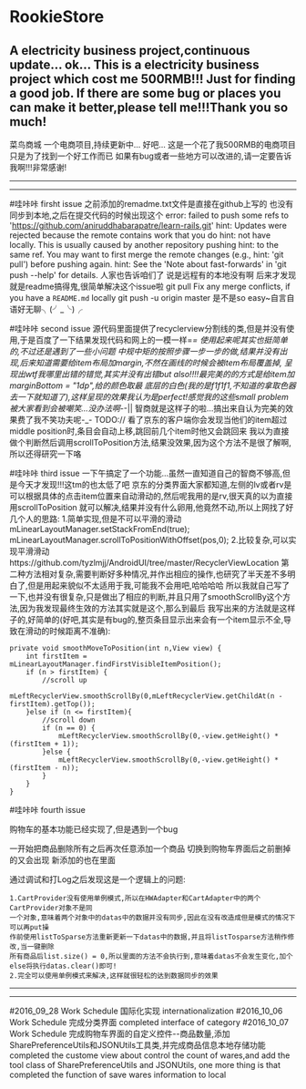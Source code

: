 # RookieStore
A electricity business project,continuous update...
ok...
This is a electricity business project which cost me 500RMB!!! 
Just for finding a good job.
If there are some bug or places you can make it better,please tell me!!!Thank you so much!
--------------------------------------------------------------------------------------------
菜鸟商城
一个电商项目,持续更新中...
好吧...
这是一个花了我500RMB的电商项目
只是为了找到一个好工作而已
如果有bug或者一些地方可以改进的,请一定要告诉我啊!!!非常感谢!


-------------------------------------------------------------------------------------------
-------------------------------------------------------------------------------------------
#哇咔咔 firsht issue
之前添加的remadme.txt文件是直接在github上写的 也没有同步到本地,之后在提交代码的时候出现这个
error: failed to push some refs to 'https://github.com/aniruddhabarapatre/learn-rails.git'
hint: Updates were rejected because the remote contains work that you do
hint: not have locally. This is usually caused by another repository pushing
hint: to the same ref. You may want to first merge the remote changes (e.g.,
hint: 'git pull') before pushing again.
hint: See the 'Note about fast-forwards' in 'git push --help' for details.
人家也告诉咱们了 说是远程有的本地没有啊 后来才发现就是readme搞得鬼,很简单解决这个issue啦
git pull
Fix any merge conflicts, if you have a `README.md` locally
git push -u origin master
是不是so easy~自言自语好无聊╮(╯_╰)╭

#哇咔咔 second issue
源代码里面提供了recyclerview分割线的类,但是并没有使用,于是百度了一下结果发现代码和网上的一模一样=_=
使用起来呢其实也挺简单的,不过还是遇到了一些小问题
中规中矩的按照步骤一步一步的做,结果并没有出现,后来知道需要给item布局加margin,不然在画线的时候会被item布局覆盖掉,
呈现出wtf我哪里出错的错觉,其实并没有出错but also!!!!最完美的的方式是给item加marginBottom = "1dp",给的颜色取最
底层的白色(我的是f1f1f1,不知道的拿取色器去一下就知道了),这样呈现的效果我认为是perfect!感觉我的这些small problem
被大家看到会被嘲笑...没办法啊-_-|| 智商就是这样子的啦...搞出来自认为完美的效果费了我不笑功夫呢-_-
TODO://
看了京东的客户端你会发现当他们的item超过middle position时,条目会自动上移,跳回前几个item时他又会跳回来
我以为直接做个判断然后调用scrollToPosition方法,结果没效果,因为这个方法不是很了解啊,所以还得研究一下咯

#哇咔咔 third issue
一下午搞定了一个功能...虽然一直知道自己的智商不够高,但是今天才发现!!!这tm的也太低了吧
京东的分类界面大家都知道,左侧的lv或者rv是可以根据具体的点击item位置来自动滑动的,然后呢我用的是rv,很天真的以为直接用scrollToPosition
就可以解决,结果并没有什么卵用,他竟然不动,所以上网找了好几个人的思路:
    1.简单实现,但是不可以平滑的滑动
            mLinearLayoutManager.setStackFromEnd(true);
            mLinearLayoutManager.scrollToPositionWithOffset(pos,0);
    2.比较复杂,可以实现平滑滑动https://github.com/tyzlmjj/AndroidUI/tree/master/RecyclerViewLocation
    第二种方法相对复杂,需要判断好多种情况,并作出相应的操作,也研究了半天差不多明白了,但是用起来貌似不太适用于我,可能我不会用吧,哈哈哈哈
    所以我就自己写了一下,也并没有很复杂,只是做出了相应的判断,并且只用了smoothScrollBy这个方法,因为我发现最终生效的方法其实就是这个,那么到最后
    我写出来的方法就是这样子的,好简单的(好吧,其实是有bug的,整页条目显示出来会有一个item显示不全,导致在滑动的时候距离不准确):

	private void smoothMoveToPosition(int n,View view) {
        int firstItem = mLinearLayoutManager.findFirstVisibleItemPosition();
        if (n > firstItem) {
            //scroll up
            mLeftRecyclerView.smoothScrollBy(0,mLeftRecyclerView.getChildAt(n - firstItem).getTop());
        }else if (n <= firstItem){
            //scroll down
            if (n == 0) {
                mLeftRecyclerView.smoothScrollBy(0,-view.getHeight() * (firstItem + 1));
            }else {
                mLeftRecyclerView.smoothScrollBy(0,-view.getHeight() * (firstItem - n));
            }
        }
    }

#哇咔咔 fourth issue

购物车的基本功能已经实现了,但是遇到一个bug

一开始把商品删除所有之后再次任意添加一个商品 切换到购物车界面后之前删掉的又会出现 新添加的也在里面 

通过调试和打Log之后发现这是一个逻辑上的问题:

    1.CartProvider没有使用单例模式,所以在HWAdapter和CartAdapter中的两个CartProvider对象不是同
    一个对象,意味着两个对象中的datas中的数据并没有同步,因此在没有改造成但是模式的情况下可以再put操
    作前使用listToSparse方法重新更新一下datas中的数据,并且将listTosparse方法稍作修改,当一键删除
    所有商品后list.size() = 0,所以里面的方法不会执行到,意味着datas不会发生变化,加个else将执行datas.clear()即可!
    2.完全可以使用单例模式来解决,这样就很轻松的达到数据同步的效果

--------------------------------------------------------------------------------------------
--------------------------------------------------------------------------------------------
#2016_09_28 Work Schedule
国际化实现
internationalization
#2016_10_06 Work Schedule
完成分类界面
completed interface of category
#2016_10_07 Work Schedule
完成购物车界面的自定义控件--商品数量,添加SharePreferenceUtils和JSONUtils工具类,并完成商品信息本地存储功能
completed the custome view about control the count of wares,and add the tool class of SharePreferenceUtils and JSONUtils,
one more thing is that completed the function of save wares information to local